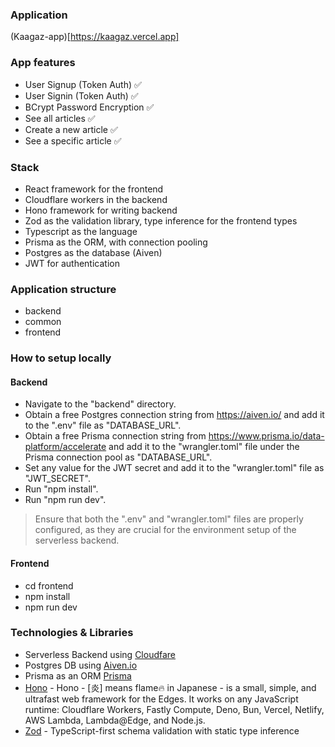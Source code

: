 ### Application
(Kaagaz-app)[https://kaagaz.vercel.app]

### App features

- User Signup (Token Auth) ✅
- User Signin (Token Auth) ✅
- BCrypt Password Encryption ✅
- See all articles ✅
- Create a new article ✅
- See a specific article ✅

### Stack

- React framework for the frontend
- Cloudflare workers in the backend
- Hono framework for writing backend
- Zod as the validation library, type inference for the frontend types
- Typescript as the language
- Prisma as the ORM, with connection pooling
- Postgres as the database (Aiven)
- JWT for authentication

### Application structure

- backend
- common
- frontend

### How to setup locally

#### Backend
- Navigate to the "backend" directory.
- Obtain a free Postgres connection string from https://aiven.io/ and add it to the ".env" file as "DATABASE_URL".
- Obtain a free Prisma connection string from https://www.prisma.io/data-platform/accelerate and add it to the "wrangler.toml" file under the Prisma connection pool as "DATABASE_URL".
- Set any value for the JWT secret and add it to the "wrangler.toml" file as "JWT_SECRET".
- Run "npm install".
- Run "npm run dev".
> Ensure that both the ".env" and "wrangler.toml" files are properly configured, as they are crucial for the environment setup of the serverless backend.

#### Frontend
- cd frontend
- npm install
- npm run dev 

### Technologies & Libraries
- Serverless Backend using [Cloudfare](https://www.cloudflare.com/)
- Postgres DB using [Aiven.io](aiven.io)
- Prisma as an ORM [Prisma](prisma.io)
- [Hono](https://hono.dev/) - Hono - [炎] means flame🔥 in Japanese - is a small, simple, and ultrafast web framework for the Edges. It works on any JavaScript runtime: Cloudflare Workers, Fastly Compute, Deno, Bun, Vercel, Netlify, AWS Lambda, Lambda@Edge, and Node.js.
- [Zod](https://zod.dev) - TypeScript-first schema validation with static type inference

